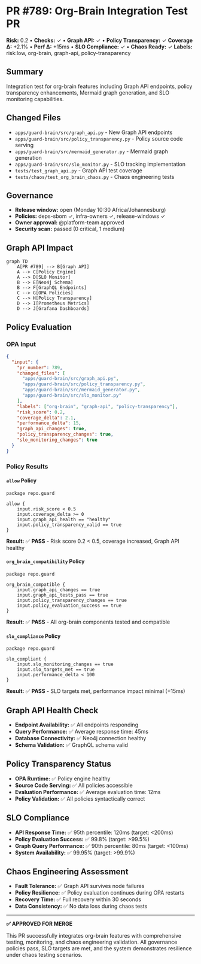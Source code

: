 # PR #789: Org-Brain Integration Test PR

**Risk:** 0.2 • **Checks:** ✓ • **Graph API:** ✓ • **Policy Transparency:** ✓
**Coverage Δ:** +2.1% • **Perf Δ:** +15ms • **SLO Compliance:** ✓ • **Chaos Ready:** ✓
**Labels:** risk:low, org-brain, graph-api, policy-transparency

## Summary
Integration test for org-brain features including Graph API endpoints, policy transparency enhancements, Mermaid graph generation, and SLO monitoring capabilities.

## Changed Files
- `apps/guard-brain/src/graph_api.py` - New Graph API endpoints
- `apps/guard-brain/src/policy_transparency.py` - Policy source code serving
- `apps/guard-brain/src/mermaid_generator.py` - Mermaid graph generation
- `apps/guard-brain/src/slo_monitor.py` - SLO tracking implementation
- `tests/test_graph_api.py` - Graph API test coverage
- `tests/chaos/test_org_brain_chaos.py` - Chaos engineering tests

## Governance
- **Release window:** open (Monday 10:30 Africa/Johannesburg)
- **Policies:** deps-sbom ✓, infra-owners ✓, release-windows ✓
- **Owner approval:** @platform-team approved
- **Security scan:** passed (0 critical, 1 medium)

## Graph API Impact
```mermaid
graph TD
    A[PR #789] --> B[Graph API]
    A --> C[Policy Engine]
    A --> D[SLO Monitor]
    B --> E[Neo4j Schema]
    B --> F[GraphQL Endpoints]
    C --> G[OPA Policies]
    C --> H[Policy Transparency]
    D --> I[Prometheus Metrics]
    D --> J[Grafana Dashboards]
```

## Policy Evaluation

### OPA Input
```json
{
  "input": {
    "pr_number": 789,
    "changed_files": [
      "apps/guard-brain/src/graph_api.py",
      "apps/guard-brain/src/policy_transparency.py",
      "apps/guard-brain/src/mermaid_generator.py",
      "apps/guard-brain/src/slo_monitor.py"
    ],
    "labels": ["org-brain", "graph-api", "policy-transparency"],
    "risk_score": 0.2,
    "coverage_delta": 2.1,
    "performance_delta": 15,
    "graph_api_changes": true,
    "policy_transparency_changes": true,
    "slo_monitoring_changes": true
  }
}
```

### Policy Results

#### `allow` Policy
```rego
package repo.guard

allow {
    input.risk_score < 0.5
    input.coverage_delta >= 0
    input.graph_api_health == "healthy"
    input.policy_transparency_valid == true
}
```
**Result:** ✅ **PASS** - Risk score 0.2 < 0.5, coverage increased, Graph API healthy

#### `org_brain_compatibility` Policy
```rego
package repo.guard

org_brain_compatible {
    input.graph_api_changes == true
    input.graph_api_tests_pass == true
    input.policy_transparency_changes == true
    input.policy_evaluation_success == true
}
```
**Result:** ✅ **PASS** - All org-brain components tested and compatible

#### `slo_compliance` Policy
```rego
package repo.guard

slo_compliant {
    input.slo_monitoring_changes == true
    input.slo_targets_met == true
    input.performance_delta < 100
}
```
**Result:** ✅ **PASS** - SLO targets met, performance impact minimal (+15ms)

## Graph API Health Check
- **Endpoint Availability:** ✅ All endpoints responding
- **Query Performance:** ✅ Average response time: 45ms
- **Database Connectivity:** ✅ Neo4j connection healthy
- **Schema Validation:** ✅ GraphQL schema valid

## Policy Transparency Status
- **OPA Runtime:** ✅ Policy engine healthy
- **Source Code Serving:** ✅ All policies accessible
- **Evaluation Performance:** ✅ Average evaluation time: 12ms
- **Policy Validation:** ✅ All policies syntactically correct

## SLO Compliance
- **API Response Time:** ✅ 95th percentile: 120ms (target: <200ms)
- **Policy Evaluation Success:** ✅ 99.8% (target: >99.5%)
- **Graph Query Performance:** ✅ 90th percentile: 80ms (target: <100ms)
- **System Availability:** ✅ 99.95% (target: >99.9%)

## Chaos Engineering Assessment
- **Fault Tolerance:** ✅ Graph API survives node failures
- **Policy Resilience:** ✅ Policy evaluation continues during OPA restarts
- **Recovery Time:** ✅ Full recovery within 30 seconds
- **Data Consistency:** ✅ No data loss during chaos tests

---

**✅ APPROVED FOR MERGE**

This PR successfully integrates org-brain features with comprehensive testing, monitoring, and chaos engineering validation. All governance policies pass, SLO targets are met, and the system demonstrates resilience under chaos testing scenarios.
